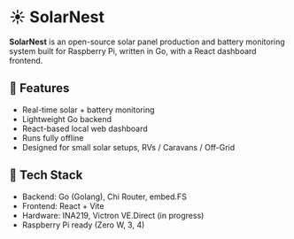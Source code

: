# ☀️ SolarNest

**SolarNest** is an open-source solar panel production and battery monitoring system built for Raspberry Pi, written in Go, with a React dashboard frontend.

## 🚀 Features
- Real-time solar + battery monitoring
- Lightweight Go backend
- React-based local web dashboard
- Runs fully offline
- Designed for small solar setups, RVs / Caravans / Off-Grid 

## 🧰 Tech Stack
- Backend: Go (Golang), Chi Router, embed.FS
- Frontend: React + Vite
- Hardware: INA219, Victron VE.Direct (in progress)
- Raspberry Pi ready (Zero W, 3, 4)
